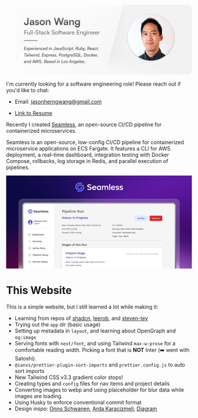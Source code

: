 ![Jason Wang](/public/og-short.png)

I'm currently looking for a software engineering role! Please reach out if you'd like to chat:

- Email: [jasonherngwang@gmail.com](mailto:jasonherngwang@gmail.com)

- [Link to Resume](https://jasonherngwang.com/Jason_Wang_Resume.pdf)

Recently I created [Seamless](https://seamless-cicd.com), an open-source CI/CD pipeline for containerized microservices.

Seamless is an open-source, low-config CI/CD pipeline for containerized microservice applications on ECS Fargate. It features a CLI for AWS deployment, a real-time dashboard, integration testing with Docker Compose, rollbacks, log storage in Redis, and parallel execution of pipelines.

![Seamless CI/CD](/public/images/seamless/seamless.webp)

# This Website

This is a simple website, but I still learned a lot while making it:
- Learning from repos of [shadcn](https://github.com/shadcn), [leerob](https://github.com/leerob), and [steven-tey](https://github.com/steven-tey)
- Trying out the `app` dir (basic usage)
- Setting up metadata in `layout`, and learning about OpenGraph and `og:image`
- Serving fonts with `next/font`, and using Tailwind `max-w-prose` for a comfortable reading width. Picking a font that is **NOT** Inter (➡️ went with Satoshi).
- `@ianvs/prettier-plugin-sort-imports` and `prettier.config.js` to auto sort imports
- New Tailwind CSS v3.3 gradient color stops!
- Creating types and `config` files for nav items and project details
- Converting images to webp and using plaiceholder for blur data while images are loading.
- Using Husky to enforce conventional commit format
- Design inspo: [Onno Schwanen](https://onnoschwanen.com/), [Arda Karacizmeli](https://www.ardakaracizmeli.com/), [Diagram](https://diagram.com/)
